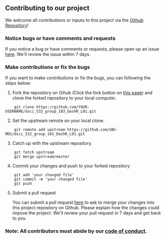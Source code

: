 ## Contributing to our project

We welcome all contributions or inputs to this project via the [Github Repository](https://github.com/UBC-MDS/dsci_532_group_103_DashR_L01)!

### Notice bugs or have comments and requests

If you notice a bug or have comments or requests, please open up an issue [here](https://github.com/UBC-MDS/dsci_532_group_103_DashR_L01/issues). We'll review the issue within 7 days.

### Make contributions or fix the bugs

If you want to make contributions or fix the bugs, you can following the steps below:

 1. Fork the repository on Gihub (Click the fork button on [this page]( https://github.com/UBC-MDS/dsci_532_group_103_DashR_L01)) and clone the forked repository to your local computer.
```
    git clone https://github.com/YOUR-USERNAME/dsci_532_group_103_DashR_L01.git
```

2. Set the upstream remote on your local clone.
```
    git remote add upstream https://github.com/UBC-MDS/dsci_532_group_103_DashR_L01.git
```

3. Catch up with the upstream repository.
```
    git fetch upstream
    git merge upstream/master
```

4. Commit your changes and push to your forked repository    

```
    git add 'your changed file'
    git commit -m 'your changed file'
    git push
```

5. Submit a pull request

    You can submit a pull request [here](https://github.com/UBC-MDS/dsci_532_group_103_DashR_L01/pulls) to ask to merge your changes into this project repository on Github.
    Please explain how the changes could impove the project. We'll review your pull request in 7 days and get back to you.

### Note: All contributors must abide by our [code of conduct]().


